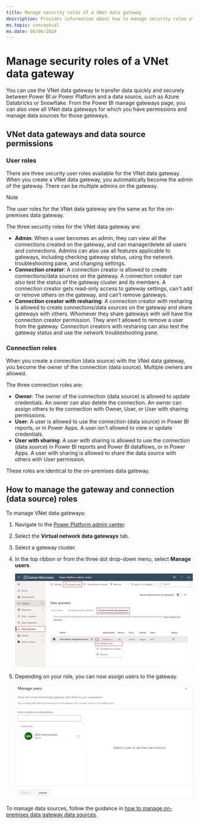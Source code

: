 ```yaml
---
title: Manage security roles of a VNet data gateway
description: Provides information about how to manage security roles of a virtual network (VNet) data gateway.
ms.topic: conceptual
ms.date: 05/06/2024
---
```


# Manage security roles of a VNet data gateway

You can use the VNet data gateway to transfer data quickly and securely between Power BI or Power Platform and a data source, such as Azure Databricks or Snowflake. From the Power BI manage gateways page, you can also view all VNet data gateways for which you have permissions and manage data sources for those gateways.

## VNet data gateways and data source permissions

### User roles

There are three security user roles available for the VNet data gateway. When you create a VNet data gateway, you automatically become the admin of the gateway. There can be multiple admins on the gateway.

>[!NOTE]
>The user roles for the VNet data gateway are the same as for the on-premises data gateway.

The three security roles for the VNet data gateway are:

* **Admin**: When a user becomes an admin, they can view all the connections created on the gateway, and can manage/delete all users and connections. Admins can also use all features applicable to gateways, including checking gateway status, using the network troubleshooting pane, and changing settings.
* **Connection creator**: A connection creator is allowed to create connections/data sources on the gateway. A connection creator can also test the status of the gateway cluster and its members. A connection creator gets read-only access to gateway settings, can't add or remove others on the gateway, and can’t remove gateways.
* **Connection creator with resharing**: A connection creator with resharing is allowed to create connections/data sources on the gateway and share gateways with others. Whomever they share gateways with will have the connection creator permission. They aren't allowed to remove a user from the gateway. Connection creators with resharing can also test the gateway status and use the network troubleshooting pane.

### Connection roles

When you create a connection (data source) with the VNet data gateway, you become the owner of the connection (data source). Multiple owners are allowed.

The three connection roles are:

* **Owner**: The owner of the connection (data source) is allowed to update credentials. An owner can also delete the connection. An owner can assign others to the connection with Owner, User, or User with sharing permissions.
* **User**: A user is allowed to use the connection (data source) in Power BI reports, or in Power Apps. A user isn't allowed to view or update credentials.
* **User with sharing**: A user with sharing is allowed to use the connection (data source) in Power BI reports and Power BI dataflows, or in Power Apps. A user with sharing is allowed to share the data source with others with User permission.

These roles are identical to the on-premises data gateway.

## How to manage the gateway and connection (data source) roles

To manage VNet data gateways:

1. Navigate to the [Power Platform admin center](https://admin.powerplatform.microsoft.com/ext/DataGateways).
2. Select the **Virtual network data gateways** tab.
3. Select a gateway cluster.
4. In the top ribbon or from the three dot drop-down menu, select **Manage users**.

   [![Screenshot of the Power Platform admin center emphasizing the virtual network data gateways and the manage users selection location.](media/manage-security-roles/manage-users.png)](media/manage-security-roles/manage-users.png#lightbox)

5. Depending on your role, you can now assign users to the gateway.

   [![Screenshot of the Manage users page.](media/manage-security-roles/assign-gateway-users.png)](media/manage-security-roles/assign-gateway-users.png#lightbox)

To manage data sources, follow the guidance in [how to manage on-premises data gateway data sources](/data-integration/gateway/manage-security-roles#:~:text=To%20manage%20data%20sources%3A).
